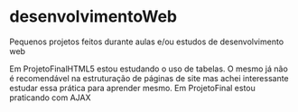 # desenvolvimentoWeb
Pequenos projetos feitos durante aulas e/ou estudos de desenvolvimento web

Em ProjetoFinalHTML5 estou estudando o uso de tabelas. O mesmo já não é recomendável na estruturação de páginas de site mas achei interessante estudar essa prática para aprender mesmo.
Em ProjetoFinal estou praticando com AJAX
